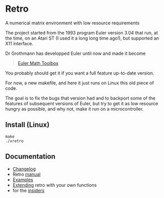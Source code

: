 # Retro

A numerical matrix environment with low resource requirements

The project started from the 1993 program Euler version 3.04 that run,
at the time, on an Atari ST (I used it a long long time ago!), but supported an X11 interface.

Dr Grothmann has developped Euler until now and made it become

>	[Euler Math Toolbox](http://euler.rene-grothmann.de/)

You probably should get it if you want a full feature up-to-date
version.

For now, a new makefile, and here it just runs on Linux this old
piece of code.

The goal is to fix the bugs that version had and to backport some
of the features of subsequent versions of Euler, but try to get 
it as low resource hungry as possible, and why not, make it run on
a microcontroller.

## Install (Linux)

    make
    ./xretro

## Documentation

* [Changelog](doc/update.md)
* Retro [manual](doc/retro.md)
* [Examples](doc/examples.md)
* [Extending](doc/extend.md) retro with your own functions
* for the [insiders](doc/insider.md)

